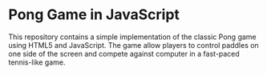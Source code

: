 # Pong Game in JavaScript
This repository contains a simple implementation of the classic Pong game using HTML5 and JavaScript. The game allow players to control paddles on one side of the screen and compete against computer in a fast-paced tennis-like game.
